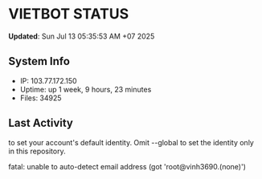 # VIETBOT STATUS
**Updated**: Sun Jul 13 05:35:53 AM +07 2025

## System Info
- IP: 103.77.172.150
- Uptime: up 1 week, 9 hours, 23 minutes
- Files: 34925

## Last Activity

to set your account's default identity.
Omit --global to set the identity only in this repository.

fatal: unable to auto-detect email address (got 'root@vinh3690.(none)')
